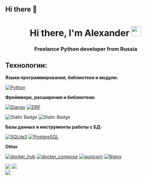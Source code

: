 ## Hi there 👋

<h1 align="center">Hi there, I'm Alexander 
<img src="https://github.com/blackcater/blackcater/raw/main/images/Hi.gif" height="32"/></h1>
<h3 align="center">Freelance Python developer from Russia </h3>

<!--
**Sapov/Sapov** is a ✨ _special_ ✨ repository because its `README.md` (this file) appears on your GitHub profile.


Here are some ideas to get you started:

- 🔭 I’m currently working on ...
- 🌱 I’m currently learning ...
- 👯 I’m looking to collaborate on ...
- 🤔 I’m looking for help with ...
- 💬 Ask me about ...
- 📫 How to reach me: ...
- 😄 Pronouns: ...
- ⚡ Fun fact: ...
-->
## Технологии:

**Языки программирования, библиотеки и модули:**

[![Python](https://img.shields.io/badge/Python-3.10%20%7C%203.11-blue?logo=python)](https://www.python.org/)

**Фреймворк, расширения и библиотеки:**

[![Django](https://img.shields.io/badge/Django-v5.1.0-blue?logo=Django)](https://www.djangoproject.com/)
[![DRF](https://img.shields.io/badge/DRF-v3.15-blue?logo=DRF)](https://www.django-rest-framework.org/)

![Static Badge](https://img.shields.io/badge/Celery-5.4.0-red?style=flat&logoColor=red&labelColor=red&color=blue&link=https%3A%2F%2Fdocs.celeryq.dev%2Fen%2Fstable%2F)
![Static Badge](https://img.shields.io/badge/Redis-red?style=flat&logoColor=red&labelColor=red&color=blue&link=https%3A%2F%2Fredis.io%2F)




**Базы данных и инструменты работы с БД:**

[![SQLite3](https://img.shields.io/badge/-SQLite3-464646?logo=SQLite)](https://www.sqlite.com/version3.html)
[![PostgreSQL](https://img.shields.io/badge/-PostgreSQL-464646?logo=PostgreSQL)](https://www.postgresql.org/)



**Other**

[![docker_hub](https://img.shields.io/badge/-Docker_Hub-464646?logo=docker)](https://hub.docker.com/)
[![docker_compose](https://img.shields.io/badge/-Docker%20Compose-464646?logo=docker)](https://docs.docker.com/compose/)
[![gunicorn](https://img.shields.io/badge/-gunicorn-464646?logo=gunicorn)](https://gunicorn.org/)
[![Nginx](https://img.shields.io/badge/-NGINX-464646?logo=NGINX)](https://nginx.org/ru/)


![](http://github-profile-summary-cards.vercel.app/api/cards/profile-details?username=Sapov&theme=2077)
![](http://github-profile-summary-cards.vercel.app/api/cards/repos-per-language?username=Sapov&theme=2077)
<br>
![](https://komarev.com/ghpvc/?username=Sapov&label=PROFILE+VIEWS)

